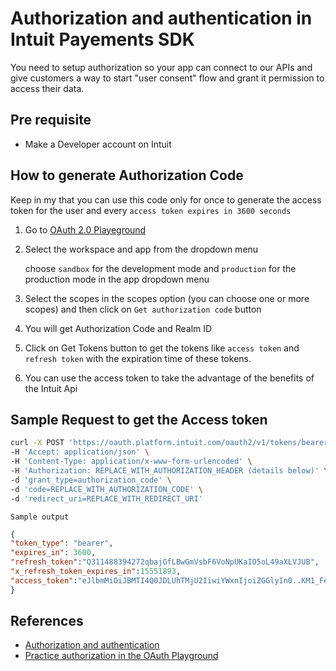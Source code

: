 # Authorization and authentication in Intuit Payements SDK

You need to setup authorization so your app can connect to our APIs and give customers a way to start "user consent" flow and grant it permission to access their data.

## Pre requisite

- Make a Developer account on Intuit

## How to generate Authorization Code

Keep in my that you can use this code only for once to generate the access token for the user and every `access token expires in 3600 seconds`

1. Go to [OAuth 2.0 Playeground](https://developer.intuit.com/app/developer/playground)

2. Select the workspace and app from the dropdown menu

    choose `sandbox` for the development mode and `production` for the production mode in the app dropdown menu

3. Select the scopes in the scopes option (you can choose one or more scopes) and then click on `Get authorization code` button

4. You will get Authorization Code and Realm ID

5. Click on Get Tokens button to get the tokens like `access token` and `refresh token` with the expiration time of these tokens.

6. You can use the access token to take the advantage of the benefits of the Intuit Api


## Sample Request to get the Access token


```sh
curl -X POST 'https://oauth.platform.intuit.com/oauth2/v1/tokens/bearer' \
-H 'Accept: application/json' \
-H 'Content-Type: application/x-www-form-urlencoded' \
-H 'Authorization: REPLACE_WITH_AUTHORIZATION_HEADER (details below)' \
-d 'grant_type=authorization_code' \
-d 'code=REPLACE_WITH_AUTHORIZATION_CODE' \
-d 'redirect_uri=REPLACE_WITH_REDIRECT_URI'
```

`Sample output`

```json
{
"token_type": "bearer",
"expires_in": 3600,
"refresh_token":"Q311488394272qbajGfLBwGmVsbF6VoNpUKaIO5oL49aXLVJUB",
"x_refresh_token_expires_in":15551893,
"access_token":"eJlbmMiOiJBMTI4Q0JDLUhTMjU2IiwiYWxnIjoiZGGlyIn0..KM1_Fezsm6BUSaqqfTedaA.dBUCZWiVmjH8CdpXeh_pmaM3kJlJkLEqJlfmavwGQDThcf94fbj9nBZkjEPLvBcQznJnEmltCIvsTGX0ue_w45h7_yn1zBoOb-1QIYVE0E5TI9z4tMUgQNeUkD1w-X8ECVraeOEecKaqSW32Oae0yfKhDFbwQZnptbPzIDaqiduiM_qEFcbAzT-7-znVd09lE3BTpdMF9MYqWdI5wPqbP8okMI0l8aa-UVFDH9wtli80zhHb7GgI1eudqRQc0sS9zWWbI-eRcIhjcIndNUowSFCrVcYG6_kIj3uRUmIV-KjJUeXdSV9kcTAWL9UGYoMnTPQemStBd2thevPUuvKrPdz3EDft-RVRLQYUJSJ1oA2Q213Uv4kFQJgNinYuG9co_qAE6A2YzVn6A8jCap6qGR6vWHFoLjM2TutVd6eOeYoL2bb7jlQALEpYGj4E1h3y2xZITWvnmI0CEL_dYQX6B3QTO36TDaVl9WnTaCCgAcP6bt70rFlPYbCjOxLoI6qFm5pUwGLLp67JZ36grc58k7NIyKJ8dLJUL_Q9r1WoUvw.ZS298t_u7dSlkfajxLfO9Q"
}
```



## References

- [Authorization and authentication](https://developer.intuit.com/app/developer/qbo/docs/develop/authentication-and-authorization)
- [Practice authorization in the OAuth Playground](https://developer.intuit.com/app/developer/qbo/docs/develop/authentication-and-authorization/oauth-2.0-playground)